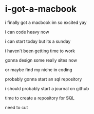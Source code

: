 # i-got-a-macbook

i finally got a macbook im so excited yay

i can code heavy now

i can start today but its a sunday

i haven't been getting time to work

gonna design some really sites now

or maybe find my niche in coding

probably gonna start an sql repository

i should probably start a journal on github

time to create a repository for SQL

need to cut
